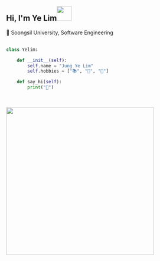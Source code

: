 <h2>Hi, I'm Ye Lim<img src="https://media.giphy.com/media/WUlplcMpOCEmTGBtBW/giphy.gif" width="40"></h2>
🏫 Soongsil University, Software Engineering


<br>
<br>
  
  

```python
class Yelim:

    def __init__(self):
        self.name = "Jung Ye Lim"
        self.hobbies = ["📚", "📝", "🎨"]

    def say_hi(self):
        print("👋")
        
```


<br>

<a href="https://github.com/devxb/gitanimals">
  <img src="https://render.gitanimals.org/farms/yel-m" width=400/>
</a>

  

